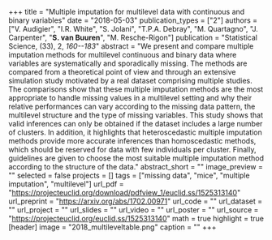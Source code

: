 +++
title = "Multiple imputation for multilevel data with continuous and binary variables"
date = "2018-05-03"
publication_types = ["2"]
authors = ["V. Audigier", "I.R. White", "S. Jolani", "T.P.A. Debray", "M. Quartagno", "J. Carpenter", "**S. van Buuren**", "M. Resche-Rigon"]
publication = "Statistical Science, (33), 2, _160--183_"
abstract = "We present and compare multiple imputation methods for multilevel continuous and binary data where variables are systematically and sporadically missing. The methods are compared from a theoretical point of view and through an extensive simulation study motivated by a real dataset comprising multiple studies. The comparisons show that these multiple imputation methods are the most appropriate to handle missing values in a multilevel setting and why their relative performances can vary according to the missing data pattern, the multilevel structure and the type of missing variables. This study shows that valid inferences can only be obtained if the dataset includes a large number of clusters. In addition, it highlights that heteroscedastic multiple imputation methods provide more accurate inferences than homoscedastic methods, which should be reserved for data with few individuals per cluster. Finally, guidelines are given to choose the most suitable multiple imputation method according to the structure of the data."
abstract_short = ""
image_preview = ""
selected = false
projects = []
tags = ["missing data", "mice", "multiple imputation", "multilevel"]
url_pdf = "https://projecteuclid.org/download/pdfview_1/euclid.ss/1525313140"
url_preprint = "https://arxiv.org/abs/1702.00971"
url_code = ""
url_dataset = ""
url_project = ""
url_slides = ""
url_video = ""
url_poster = ""
url_source = "https://projecteuclid.org/euclid.ss/1525313140"
math = true
highlight = true
[header]
image = "2018_multileveltable.png"
caption = ""
+++
